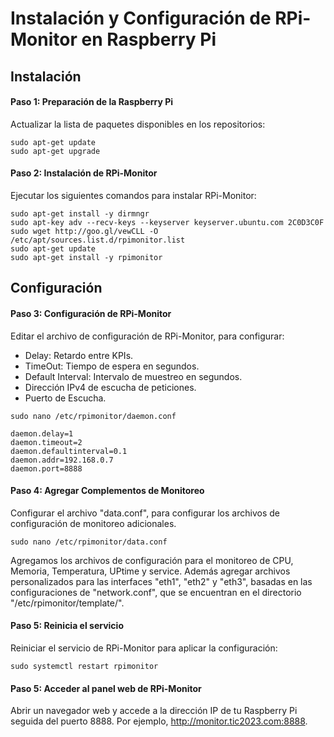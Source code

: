 # Instalación y Configuración de RPi-Monitor en Raspberry Pi

## Instalación

#### Paso 1: Preparación de la Raspberry Pi
Actualizar la lista de paquetes disponibles en los repositorios:
```shell
sudo apt-get update
sudo apt-get upgrade
   ```
#### Paso 2: Instalación de RPi-Monitor
Ejecutar los siguientes comandos para instalar RPi-Monitor:

```shell
sudo apt-get install -y dirmngr
sudo apt-key adv --recv-keys --keyserver keyserver.ubuntu.com 2C0D3C0F
sudo wget http://goo.gl/vewCLL -O /etc/apt/sources.list.d/rpimonitor.list
sudo apt-get update
sudo apt-get install -y rpimonitor
```
## Configuración
#### Paso 3: Configuración de RPi-Monitor
Editar el archivo de configuración de RPi-Monitor, para configurar:
- Delay: Retardo entre KPIs.
- TimeOut: Tiempo de espera en segundos.
- Default Interval: Intervalo de muestreo en segundos.
- Dirección IPv4 de escucha de peticiones.
- Puerto de Escucha.

```shell
sudo nano /etc/rpimonitor/daemon.conf
```

```shell
daemon.delay=1
daemon.timeout=2
daemon.defaultinterval=0.1
daemon.addr=192.168.0.7
daemon.port=8888
```
#### Paso 4: Agregar Complementos de Monitoreo
Configurar el archivo "data.conf", para configurar los archivos de configuración de monitoreo adicionales.
```shell
sudo nano /etc/rpimonitor/data.conf
```
Agregamos los archivos de configuración para el monitoreo de CPU, Memoria, Temperatura, UPtime y service. Además agregar archivos personalizados para las interfaces "eth1", "eth2" y "eth3", basadas en las configuraciones de "network.conf", que se encuentran en el directorio "/etc/rpimonitor/template/".

#### Paso 5: Reinicia el servicio
Reiniciar el servicio de RPi-Monitor para aplicar la configuración:

```shell
sudo systemctl restart rpimonitor 
```
#### Paso 5: Acceder al panel web de RPi-Monitor
Abrir un navegador web y accede a la dirección IP de tu Raspberry Pi seguida del puerto 8888. Por ejemplo, http://monitor.tic2023.com:8888. 
